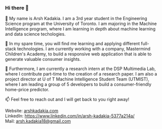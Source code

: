 ### Hi there 👋

<!--
**arshinmar/arshinmar** is a ✨ _special_ ✨ repository because its `README.md` (this file) appears on your GitHub profile.

Here are some ideas to get you started:

- 🔭 I’m currently working on ...
- 🌱 I’m currently learning ...
- 👯 I’m looking to collaborate on ...
- 🤔 I’m looking for help with ...
- 💬 Ask me about ...
- 📫 How to reach me: ...
- 😄 Pronouns: ...
- ⚡ Fun fact: ...
-->
🌱 My name is Arsh Kadakia. I am a 3rd year student in the Engineering Science program at the University of Toronto. I am majoring in the Machine Intelligence program, where I am learning in depth about machine learning and data science techologies.

👯 In my spare time, you will find me learning and applying different full-stack technologies. I am currently working with a company, Mastermind Children's Academy, to build a responsive web application that is able to generate valuable consumer insights.

🔭 Furthermore, I am currently a research intern at the DSP Multimedia Lab, where I contribute part-time to the creation of a research paper. I am also a project director at U of T Machine Intelligence Student Team (UTMIST), where I am leading a group of 5 developers to build a consumer-friendly home-price predictor.

📫 Feel free to reach out and I will get back to you right away!

Website: <a target="_blank" href="https://arshkadakia.com">arshkadakia.com</a>  
LinkedIn: <a target="_blank" href="https://www.linkedin.com/in/arsh-kadakia-5377a214a/">https://www.linkedin.com/in/arsh-kadakia-5377a214a/</a>  
Mail: <a target="_blank" href="mailto:arsh.kadakia18@gmail.com">arsh.kadakia18@gmail.com</a> 

